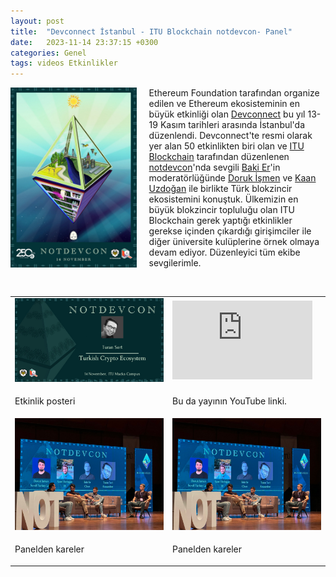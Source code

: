 ```yaml
---
layout: post
title:  "Devconnect İstanbul - ITU Blockchain notdevcon- Panel"
date:   2023-11-14 23:37:15 +0300
categories: Genel
tags: videos Etkinlikler
---
```


<img align="left" src="/assets/not-devcon-poster.jpg" style="width:40%; padding-right:20px">  Ethereum Foundation tarafından organize edilen ve Ethereum ekosisteminin en büyük etkinliği olan [Devconnect](https://devconnect.org/) bu yıl 13-19 Kasım tarihleri arasında İstanbul'da düzenlendi. Devconnect'te resmi olarak yer alan 50 etkinlikten biri olan ve [ITU Blockchain](https://www.itublockchain.com/) tarafından düzenlenen [notdevcon](https://www.itublockchain.com/)'nda sevgili [Baki Er](https://twitter.com/LibraryDefi)'in moderatörlüğünde [Doruk İşmen](https://twitter.com/dorukismen) ve [Kaan Uzdoğan](https://twitter.com/kaanuzdogan) ile birlikte Türk blokzincir ekosistemini konuştuk. Ülkemizin en büyük blokzincir topluluğu olan ITU Blockchain gerek yaptığı etkinlikler gerekse içinden çıkardığı girişimciler ile diğer üniversite kulüplerine örnek olmaya devam ediyor. Düzenleyici tüm ekibe sevgilerimle. 


&nbsp;

<table><tr><td style="width:50%">
<img src="/assets/itu-notdevcon.jpg">
</td>
<td style="width:50%">
<iframe width="224" height="126" src="https://www.youtube.com/embed/A3IegnVi2ig?si=_7KtUMC57UyyCor6&t=518" frameborder="0" allowfullscreen></iframe></td></tr>
<tr><td style="width:50%; vertical-align:top">
<p>
Etkinlik posteri   
</p></td>
<td style="width:50%; vertical-align:top">
<p>Bu da yayının YouTube linki.</p>
</td></tr> 
<tr><td style="width:50%">
<img src="/assets/notdevcon-sahne.jpg">
</td>
<td style="width:50%">
<img src="/assets/notdevcon-sahne.jpg">
</td></tr>
<tr><td style="width:50%; vertical-align:top">
<p>
Panelden kareler
</p></td>
<td style="width:50%; vertical-align:top">
<p>Panelden kareler</p>
</td></tr> 

  
</table>
